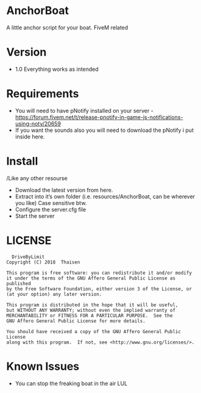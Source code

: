 # AnchorBoat
A little anchor script for your boat. FiveM related

# Version
* 1.0 Everything works as intended

# Requirements 
* You will need to have pNotify installed on your server - https://forum.fivem.net/t/release-pnotify-in-game-js-notifications-using-noty/20659
* If you want the sounds also you will need to download the pNotify i put inside here. 


# Install

/Like any other resourse

* Download the latest version from here.
* Extract into it’s own folder (i.e. resources/AnchorBoat, can be wherever you like) Case sensitive btw.
* Configure the server.cfg file
* Start the server


# LICENSE
	  DriveByLimit
    Copyright (C) 2018  Thaisen

    This program is free software: you can redistribute it and/or modify
    it under the terms of the GNU Affero General Public License as published
    by the Free Software Foundation, either version 3 of the License, or
    (at your option) any later version.

    This program is distributed in the hope that it will be useful,
    but WITHOUT ANY WARRANTY; without even the implied warranty of
    MERCHANTABILITY or FITNESS FOR A PARTICULAR PURPOSE.  See the
    GNU Affero General Public License for more details.

    You should have received a copy of the GNU Affero General Public License
    along with this program.  If not, see <http://www.gnu.org/licenses/>.
    
    
# Known Issues
* You can stop the freaking boat in the air LUL
